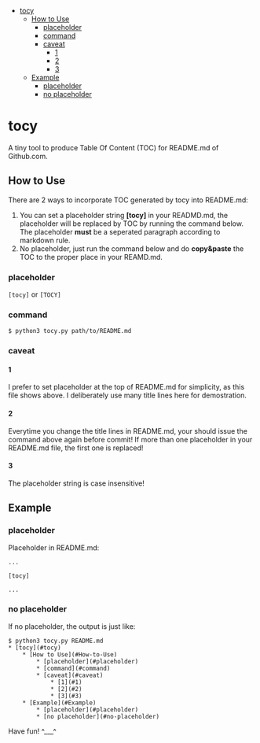 * [tocy](#tocy)
    * [How to Use](#How-to-Use)
        * [placeholder](#placeholder)
        * [command](#command)
        * [caveat](#caveat)
            * [1](#1)
            * [2](#2)
            * [3](#3)
    * [Example](#Example)
        * [placeholder](#placeholder)
        * [no placeholder](#no-placeholder)

# tocy

A tiny tool to produce Table Of Content (TOC) for README.md of Github.com.

## How to Use

There are 2 ways to incorporate TOC generated by tocy into README.md:

1. You can set a placeholder string **[tocy]** in your READMD.md, the
placeholder will be replaced by TOC by running the command below. 
The placeholder **must** be a seperated paragraph according to markdown rule.
2. No placeholder, just run the command below and do **copy&paste** the TOC
to the proper place in your REAMD.md.

### placeholder

`[tocy]` or `[TOCY]`

### command

``` shell
$ python3 tocy.py path/to/README.md
```

### caveat 

#### 1

I prefer to set placeholder at the top of README.md for simplicity, as this
file shows above. I deliberately use many title lines here for demostration.

#### 2

Everytime you change the title lines in README.md, your should issue the
command above again before commit! If more than one placeholder in your
README.md file, the first one is replaced!

#### 3

The placeholder string is case insensitive!

## Example

### placeholder

Placeholder in README.md:

```
...

[tocy]

...
```

### no placeholder

If no placeholder, the output is just like:

``` shell
$ python3 tocy.py README.md
* [tocy](#tocy)
    * [How to Use](#How-to-Use)
        * [placeholder](#placeholder)
        * [command](#command)
        * [caveat](#caveat)
            * [1](#1)
            * [2](#2)
            * [3](#3)
    * [Example](#Example)
        * [placeholder](#placeholder)
        * [no placeholder](#no-placeholder)
```

Have fun! ^___^
